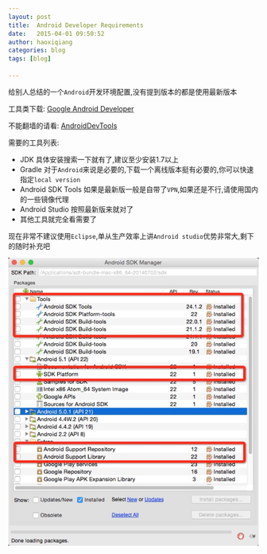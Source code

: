 ```yaml
---
layout: post
title:  Android Developer Requirements
date:   2015-04-01 09:50:52
author: haoxiqiang
categories: blog
tags: [blog]

---
```

给别人总结的一个`Android`开发环境配置,没有提到版本的都是使用最新版本

工具类下载:
[Google Android Developer](http://developer.android.com/sdk/index.html)

不能翻墙的请看:
[AndroidDevTools](http://www.androiddevtools.cn/)

需要的工具列表:

* JDK 具体安装搜索一下就有了,建议至少安装1.7以上
* Gradle 对于`Android`来说是必要的,下载一个离线版本挺有必要的,你可以快速指定`local version`
* Android SDK Tools 如果是最新版一般是自带了`VPN`,如果还是不行,请使用国内的一些镜像代理
* Android Studio 按照最新版来就对了
* 其他工具就完全看需要了
<!-- more -->

现在非常不建议使用`Eclipse`,单从生产效率上讲`Android studio`优势非常大,剩下的随时补充吧

![android_dev_sdk_01](/images/android_dev_sdk_01.png)